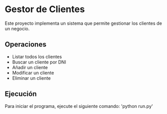 # Gestor de Clientes
Este proyecto implementa un sistema que permite gestionar los clientes de un negocio.

## Operaciones
- Listar todos los clientes
- Buscar un cliente por DNI
- Añadir un cliente
- Modificar un cliente
- Eliminar un cliente

## Ejecución
Para iniciar el programa, ejecute el siguiente comando:
'python run.py'